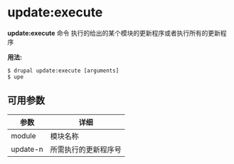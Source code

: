 # update:execute
**update:execute** 命令 执行的给出的某个模块的更新程序或者执行所有的更新程序

**用法:**
```
$ drupal update:execute [arguments] 
$ upe  
```

## 可用参数
参数 | 详细
---------|-------------
module | 模块名称
update-n | 所需执行的更新程序号
